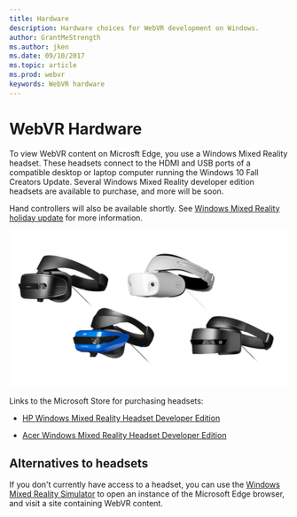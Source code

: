 ```yaml
---
title: Hardware
description: Hardware choices for WebVR development on Windows. 
author: GrantMeStrength
ms.author: jken
ms.date: 09/10/2017
ms.topic: article
ms.prod: webvr
keywords: WebVR hardware
---
```


# WebVR Hardware

To view WebVR content on Microsft Edge, you use a Windows Mixed Reality headset. These headsets connect to the HDMI and USB ports of a compatible desktop or laptop computer running the Windows 10 Fall Creators Update. Several Windows Mixed Reality developer edition headsets are available to purchase, and more will be soon.

Hand controllers will also be available shortly. See [Windows Mixed Reality holiday update](https://blogs.windows.com/windowsexperience/2017/08/28/windows-mixed-reality-holiday-update/) for more information.

![Devices](img/windows-mr-headset.jpg)

Links to the Microsoft Store for purchasing headsets:

* [HP Windows Mixed Reality Headset Developer Edition](https://www.microsoft.com/en-us/store/d/hp-windows-mixed-reality-headset-developer-edition/91thzqtvgspf/lpmq)

* [Acer Windows Mixed Reality Headset Developer Edition](https://www.microsoft.com/en-us/store/d/acer-windows-mixed-reality-headset-developer-edition/8pb4twx13m2n/7zt9)


## Alternatives to headsets

If you don't currently have access to a headset, you can use the [Windows Mixed Reality Simulator](https://developer.microsoft.com/en-us/windows/mixed-reality/using_the_windows_mixed_reality_simulator) to open an instance of the Microsoft Edge browser, and visit a site containing WebVR content.

